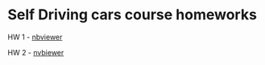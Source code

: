 # Self Driving cars course homeworks

HW 1 - [nbviewer](https://nbviewer.jupyter.org/github/Piteryo/SelfDrivingCars/blob/main/snow.ipynb)

HW 2 - [nvbiewer](https://nbviewer.jupyter.org/github/Piteryo/SelfDrivingCars/blob/main/frustrum.ipynb)
